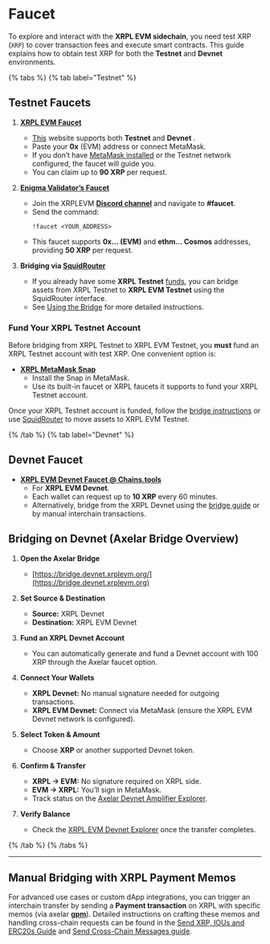 # Faucet

To explore and interact with the **XRPL EVM sidechain**, you need test XRP (`XRP`) to cover transaction fees and execute smart contracts. This guide explains how to obtain test XRP for both the **Testnet** and **Devnet** environments.

{% tabs %}
{% tab label="Testnet" %}

## Testnet Faucets

1. **[XRPL EVM Faucet](https://faucet.xrplevm.org)**
   - [This](https://faucet.xrplevm.org) website supports both **Testnet** and **Devnet** .
   - Paste your **0x** (EVM) address or connect MetaMask.
   - If you don’t have [MetaMask installed](./getting-started/install-metamask.md) or the Testnet network configured, the faucet will guide you.
   - You can claim up to **90 XRP** per request.

2. **[Enigma Validator’s Faucet](https://enigma-validator.com/)**
   - Join the XRPLEVM **[Discord channel](https://discord.com/channels/1143643230492168274/1352703976050528327)** and navigate to **#faucet**.
   - Send the command:
     ```
     !faucet <YOUR_ADDRESS>
     ```
   - This faucet supports **0x... (EVM)** and **ethm... Cosmos** addresses, providing **50 XRP** per request.

3. **Bridging via [SquidRouter](https://testnet.xrpl.squidrouter.com/)**
   - If you already have some **XRPL Testnet** [funds](https://xrpl.org/resources/dev-tools/xrp-faucets), you can bridge assets from XRPL Testnet to **XRPL EVM Testnet** using the SquidRouter interface.
   - See [Using the Bridge](./using-the-bridge.md) for more detailed instructions.

### Fund Your XRPL Testnet Account
Before bridging from XRPL Testnet to XRPL EVM Testnet, you **must** fund an XRPL Testnet account with test XRP. One convenient option is:

- **[XRPL MetaMask Snap](https://snap.xrplevm.org)**  
  - Install the Snap in MetaMask.  
  - Use its built-in faucet or XRPL faucets it supports to fund your XRPL Testnet account.

Once your XRPL Testnet account is funded, follow the [bridge instructions](./using-the-bridge.md) or use [SquidRouter](https://testnet.xrpl.squidrouter.com/) to move assets to XRPL EVM Testnet.

{% /tab %}
{% tab label="Devnet" %}

## Devnet Faucet

- **[XRPL EVM Devnet Faucet @ Chains.tools](https://chains.tools/faucet/xrplevm)**  
  - For **XRPL EVM Devnet**.  
  - Each wallet can request up to **10 XRP** every 60 minutes.  
  - Alternatively, bridge from the XRPL Devnet using the [bridge guide](./using-the-bridge.md) or by manual interchain transactions.

## Bridging on Devnet (Axelar Bridge Overview)

1. **Open the Axelar Bridge**  
   - [https://bridge.devnet.xrplevm.org/](https://bridge.devnet.xrplevm.org)

2. **Set Source & Destination**  
   - **Source:** XRPL Devnet  
   - **Destination:** XRPL EVM Devnet

3. **Fund an XRPL Devnet Account**  
   - You can automatically generate and fund a Devnet account with 100 XRP through the Axelar faucet option.

4. **Connect Your Wallets**  
   - **XRPL Devnet:** No manual signature needed for outgoing transactions.  
   - **XRPL EVM Devnet:** Connect via MetaMask (ensure the XRPL EVM Devnet network is configured).

5. **Select Token & Amount**  
   - Choose **XRP** or another supported Devnet token.

6. **Confirm & Transfer**  
   - **XRPL → EVM:** No signature required on XRPL side.  
   - **EVM → XRPL:** You’ll sign in MetaMask.  
   - Track status on the [Axelar Devnet Amplifier Explorer](https://devnet-amplifier.axelarscan.io/gmp/search).

7. **Verify Balance**  
   - Check the [XRPL EVM Devnet Explorer](https://explorer.devnet.xrplevm.org) once the transfer completes.

{% /tab %}
{% /tabs %}

---

## Manual Bridging with XRPL Payment Memos

For advanced use cases or custom dApp integrations, you can trigger an interchain transfer by sending a **Payment transaction** on XRPL with specific memos (via axelar [**gpm**](https://docs.axelar.dev/dev/general-message-passing/overview/)). Detailed instructions on crafting these memos and handling cross-chain requests can be found in the [Send XRP, IOUs and ERC20s Guide](../developers/making-a-cross-chain-dapp/send-tokens.md) and [Send Cross-Chain Messages guide](../developers/making-a-cross-chain-dapp/send-messages.md).